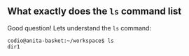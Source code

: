 ## What exactly does the `ls` command list

Good question! Lets understand the `ls` command:

```
codio@anita-basket:~/workspace$ ls                                                                             
dir1
```